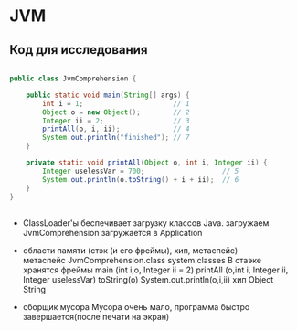 # JVM
## Код для исследования
```java

public class JvmComprehension {

    public static void main(String[] args) {
        int i = 1;                      // 1
        Object o = new Object();        // 2
        Integer ii = 2;                 // 3
        printAll(o, i, ii);             // 4
        System.out.println("finished"); // 7
    }

    private static void printAll(Object o, int i, Integer ii) {
        Integer uselessVar = 700;                   // 5
        System.out.println(o.toString() + i + ii);  // 6
    }
}

```
## 
- ClassLoader'ы беспечивает загрузку классов Java. загружаем JvmComprehension загружается в Application
- области памяти (стэк (и его фреймы), хип, метаспейс)  
метаспейс
JvmComprehension.class
system.classes
В стаэке хранятся фреймы
main (int i,o, Integer ii = 2)
printAll (o,int i, Integer ii, Integer uselessVar)
toString(o)
System.out.println(o,i,ii)
хип
 Object
 String

- сборщик мусора
Мусора очень мало, программа быстро завершается(после печати на экран)
